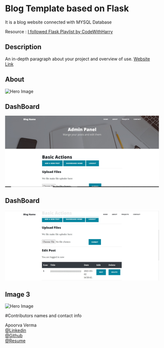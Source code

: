 # Blog Template based on Flask

It is a blog website connected with MYSQL Database

Resource : 
[I followed Flask Playlist by CodeWithHarry](https://www.youtube.com/playlist?list=PLu0W_9lII9agAiWp6Y41ueUKx1VcTRxmf)

## Description

An in-depth paragraph about your project and overview of use.
[Website Link](URL)



## About
![Hero Image](static//assetsimg/readme_pic1.jpg?raw=true "Title")
<br>
## DashBoard
![Hero Image](static/assets/img/readme_pic2.jpg?raw=true "Title")
<br>
##  DashBoard
![Hero Image](static/assets/img/readme_pic3.jpg?raw=true "Title")
## Image 3
![Hero Image](static/assets/img/readme_pic4.jpg?raw=true "Title")




#Contributors names and contact info

Apoorva Verma<br>
[@Linkedin](https://www.linkedin.com/in/apoorva-verma-aa045a202/)
<br>
[@Github](https://github.com/apoorva-01)
<br>
[@Resume](https://my-main-portfolio-website.herokuapp.com/)


